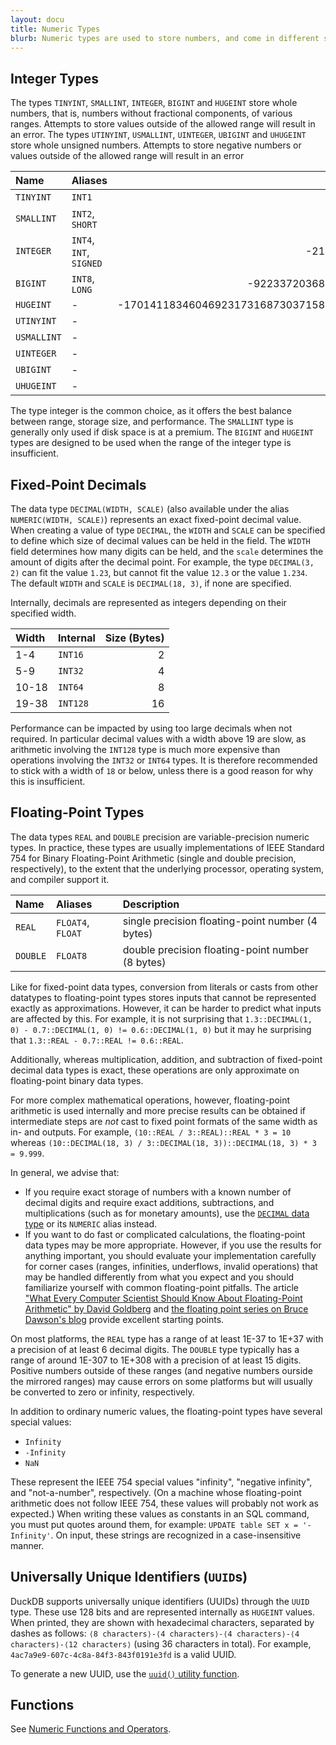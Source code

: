 ```yaml
---
layout: docu
title: Numeric Types
blurb: Numeric types are used to store numbers, and come in different shapes and sizes.
---
```


## Integer Types

The types `TINYINT`, `SMALLINT`, `INTEGER`, `BIGINT` and `HUGEINT` store whole numbers, that is, numbers without fractional components, of various ranges. Attempts to store values outside of the allowed range will result in an error.
The types `UTINYINT`, `USMALLINT`, `UINTEGER`, `UBIGINT` and `UHUGEINT` store whole unsigned numbers. Attempts to store negative numbers or values outside of the allowed range will result in an error

| Name | Aliases | Min | Max |
|:--|:--|----:|----:|
| `TINYINT` | `INT1` | -128 | 127 |
| `SMALLINT` | `INT2`, `SHORT` | -32768 | 32767 |
| `INTEGER` | `INT4`, `INT`, `SIGNED` | -2147483648 | 2147483647 |
| `BIGINT` | `INT8`, `LONG` | -9223372036854775808 | 9223372036854775807 |
| `HUGEINT` | - | -170141183460469231731687303715884105728 | 170141183460469231731687303715884105727 |
| `UTINYINT` | - | 0 | 255 |
| `USMALLINT` | -| 0 | 65535 |
| `UINTEGER` | - | 0 | 4294967295 |
| `UBIGINT` | - | 0 | 18446744073709551615 |
| `UHUGEINT` | - | 0 | 340282366920938463463374607431768211455 |

The type integer is the common choice, as it offers the best balance between range, storage size, and performance. The `SMALLINT` type is generally only used if disk space is at a premium. The `BIGINT` and `HUGEINT` types are designed to be used when the range of the integer type is insufficient.

## Fixed-Point Decimals

The data type `DECIMAL(WIDTH, SCALE)` (also available under the alias `NUMERIC(WIDTH, SCALE)`) represents an exact fixed-point decimal value. When creating a value of type `DECIMAL`, the `WIDTH` and `SCALE` can be specified to define which size of decimal values can be held in the field. The `WIDTH` field determines how many digits can be held, and the `scale` determines the amount of digits after the decimal point. For example, the type `DECIMAL(3, 2)` can fit the value `1.23`, but cannot fit the value `12.3` or the value `1.234`. The default `WIDTH` and `SCALE` is `DECIMAL(18, 3)`, if none are specified.

Internally, decimals are represented as integers depending on their specified width.

<div class="narrow_table"></div>

| Width | Internal | Size (Bytes) |
|:---|:---|---:|
| 1-4 | `INT16` | 2 |
| 5-9 | `INT32` | 4 |
| 10-18 | `INT64` | 8 |
| 19-38 | `INT128` | 16 |

Performance can be impacted by using too large decimals when not required. In particular decimal values with a width above 19 are slow, as arithmetic involving the `INT128` type is much more expensive than operations involving the `INT32` or `INT64` types. It is therefore recommended to stick with a width of `18` or below, unless there is a good reason for why this is insufficient.

## Floating-Point Types

The data types `REAL` and `DOUBLE` precision are variable-precision numeric types. In practice, these types are usually implementations of IEEE Standard 754 for Binary Floating-Point Arithmetic (single and double precision, respectively), to the extent that the underlying processor, operating system, and compiler support it.

<div class="narrow_table"></div>

| Name | Aliases | Description |
|:--|:--|:--------|
| `REAL` | `FLOAT4`, `FLOAT` | single precision floating-point number (4 bytes) |
| `DOUBLE` | `FLOAT8` | double precision floating-point number (8 bytes) |

Like for fixed-point data types, conversion from literals or casts from other datatypes to floating-point types stores inputs that cannot be represented exactly as approximations. However, it can be harder to predict what inputs are affected by this. For example, it is not surprising that `1.3::DECIMAL(1, 0) - 0.7::DECIMAL(1, 0) != 0.6::DECIMAL(1, 0)` but it may he surprising that `1.3::REAL - 0.7::REAL != 0.6::REAL`.

Additionally, whereas multiplication, addition, and subtraction of fixed-point decimal data types is exact, these operations are only approximate on floating-point binary data types.

For more complex mathematical operations, however, floating-point arithmetic is used internally and more precise results can be obtained if intermediate steps are _not_ cast to fixed point formats of the same width as in- and outputs. For example, `(10::REAL / 3::REAL)::REAL * 3 = 10` whereas `(10::DECIMAL(18, 3) / 3::DECIMAL(18, 3))::DECIMAL(18, 3) * 3 = 9.999`.

In general, we advise that:

* If you require exact storage of numbers with a known number of decimal digits and require exact additions, subtractions, and multiplications (such as for monetary amounts), use the [`DECIMAL` data type](#fixed-point-decimals) or its `NUMERIC` alias instead.
* If you want to do fast or complicated calculations, the floating-point data types may be more appropriate. However, if you use the results for anything important, you should evaluate your implementation carefully for corner cases (ranges, infinities, underflows, invalid operations) that may be handled differently from what you expect and you should familiarize yourself with common floating-point pitfalls. The article ["What Every Computer Scientist Should Know About
Floating-Point Arithmetic" by David Goldberg](https://docs.oracle.com/cd/E19957-01/806-3568/ncg_goldberg.html) and [the floating point series on Bruce Dawson's blog](https://randomascii.wordpress.com/2017/06/19/sometimes-floating-point-math-is-perfect/) provide excellent starting points.

On most platforms, the `REAL` type has a range of at least 1E-37 to 1E+37 with a precision of at least 6 decimal digits. The `DOUBLE` type typically has a range of around 1E-307 to 1E+308 with a precision of at least 15 digits. Positive numbers outside of these ranges (and negative numbers ourside the mirrored ranges) may cause errors on some platforms but will usually be converted to zero or infinity, respectively.

In addition to ordinary numeric values, the floating-point types have several special values:

* `Infinity`
* `-Infinity`
* `NaN`

These represent the IEEE 754 special values "infinity", "negative infinity", and "not-a-number", respectively. (On a machine whose floating-point arithmetic does not follow IEEE 754, these values will probably not work as expected.) When writing these values as constants in an SQL command, you must put quotes around them, for example: `UPDATE table SET x = '-Infinity'`. On input, these strings are recognized in a case-insensitive manner.

## Universally Unique Identifiers (`UUID`s)

DuckDB supports universally unique identifiers (UUIDs) through the `UUID` type. These use 128 bits and are represented internally as `HUGEINT` values.
When printed, they are shown with hexadecimal characters, separated by dashes as follows: `⟨8 characters⟩-⟨4 characters⟩-⟨4 characters⟩-⟨4 characters⟩-⟨12 characters⟩` (using 36 characters in total). For example, `4ac7a9e9-607c-4c8a-84f3-843f0191e3fd` is a valid UUID.

To generate a new UUID, use the [`uuid()` utility function](../functions/utility#utility-functions).

## Functions

See [Numeric Functions and Operators](../../sql/functions/numeric).
